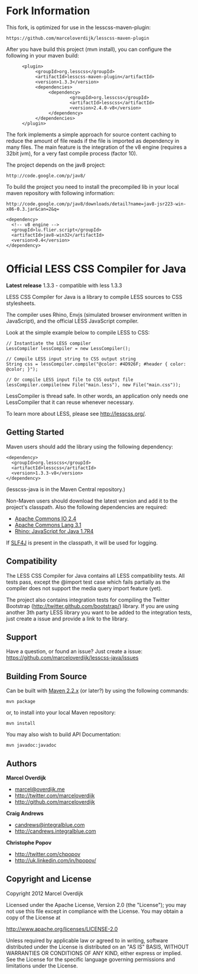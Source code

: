 Fork Information
===================================
This fork, is optimized for use in the lesscss-maven-plugin:

    https://github.com/marceloverdijk/lesscss-maven-plugin

After you have build this project (mvn install), you can configure
the following in your maven build:
          
          <plugin>
               <groupId>org.lesscss</groupId>
               <artifactId>lesscss-maven-plugin</artifactId>
               <version>1.3.3</version>
               <dependencies>
                    <dependency>
                            <groupId>org.lesscss</groupId>
                            <artifactId>lesscss</artifactId>
                            <version>2.4.0-v8</version>
                    </dependency>
               </dependencies>
          </plugin>
          
The fork implements a simple approach for source content caching to reduce the amount of file reads if the file is imported as dependency in many files. 
The main feature is the integration of the v8 engine (requires a 32bit jvm), for a very fast compile process (factor 10).

The project depends on the jav8 project:

    http://code.google.com/p/jav8/

To build the project you need to install the precompiled lib in your local maven repository with following information:

    http://code.google.com/p/jav8/downloads/detail?name=jav8-jsr223-win-x86-0.3.jar&can=2&q=

    <dependency>
      <!-- v8 engine -->
      <groupId>lu.flier.script</groupId>
      <artifactId>jav8-win32</artifactId>
      <version>0.4</version>
    </dependency>


Official LESS CSS Compiler for Java
===================================

**Latest release**  1.3.3 - compatible with less 1.3.3



LESS CSS Compiler for Java is a library to compile LESS sources to CSS stylesheets.

The compiler uses Rhino, Envjs (simulated browser environment written in JavaScript), and the official LESS JavaScript compiler.

Look at the simple example below to compile LESS to CSS:
 
    // Instantiate the LESS compiler
    LessCompiler lessCompiler = new LessCompiler();
    
    // Compile LESS input string to CSS output string
    String css = lessCompiler.compile("@color: #4D926F; #header { color: @color; }");
    
    // Or compile LESS input file to CSS output file
    lessCompiler.compile(new File("main.less"), new File("main.css"));

LessCompiler is thread safe. In other words, an application only needs one LessCompiler that it can reuse whenever necessary.

To learn more about LESS, please see http://lesscss.org/.


Getting Started
---------------

Maven users should add the library using the following dependency:

    <dependency>
      <groupId>org.lesscss</groupId>
      <artifactId>lesscss</artifactId>
      <version>1.3.3-v8</version>
    </dependency>

(lesscss-java is in the Maven Central repository.)

Non-Maven users should download the latest version and add it to the project's classpath. Also the following dependencies are required:

+ <a href="http://commons.apache.org/io/">Apache Commons IO 2.4</a>
+ <a href="http://commons.apache.org/lang/">Apache Commons Lang 3.1</a>
+ <a href="http://www.mozilla.org/rhino/">Rhino: JavaScript for Java 1.7R4</a>

If [SLF4J](http://www.slf4j.org/) is present in the classpath, it will be used for logging.

Compatibility
-------------

The LESS CSS Compiler for Java contains all LESS compatibility tests. All tests pass, except the @import test case which fails partially as the compiler does not support the media query import feature (yet).

The project also contains integration tests for compiling the Twitter Bootstrap (http://twitter.github.com/bootstrap/) library. If you are using another 3th party LESS library you want to be added to the integration tests, just create a issue and provide a link to the library.


Support
-------

Have a question, or found an issue? Just create a issue: https://github.com/marceloverdijk/lesscss-java/issues


Building From Source
--------------------

Can be built with [Maven 2.2.x](http://maven.apache.org) (or later?) by using the following commands:

    mvn package

or, to install into your local Maven repository:

    mvn install
    
You may also wish to build API Documentation:

    mvn javadoc:javadoc

Authors
-------

**Marcel Overdijk**

+ marcel@overdijk.me
+ http://twitter.com/marceloverdijk
+ http://github.com/marceloverdijk

**Craig Andrews**

+ candrews@integralblue.com
+ http://candrews.integralblue.com

**Christophe Popov**
+ http://twitter.com/chpopov
+ http://uk.linkedin.com/in/hpopov/

Copyright and License
---------------------

Copyright 2012 Marcel Overdijk

Licensed under the Apache License, Version 2.0 (the "License");
you may not use this file except in compliance with the License.
You may obtain a copy of the License at

   http://www.apache.org/licenses/LICENSE-2.0

Unless required by applicable law or agreed to in writing, software
distributed under the License is distributed on an "AS IS" BASIS,
WITHOUT WARRANTIES OR CONDITIONS OF ANY KIND, either express or implied.
See the License for the specific language governing permissions and
limitations under the License.
